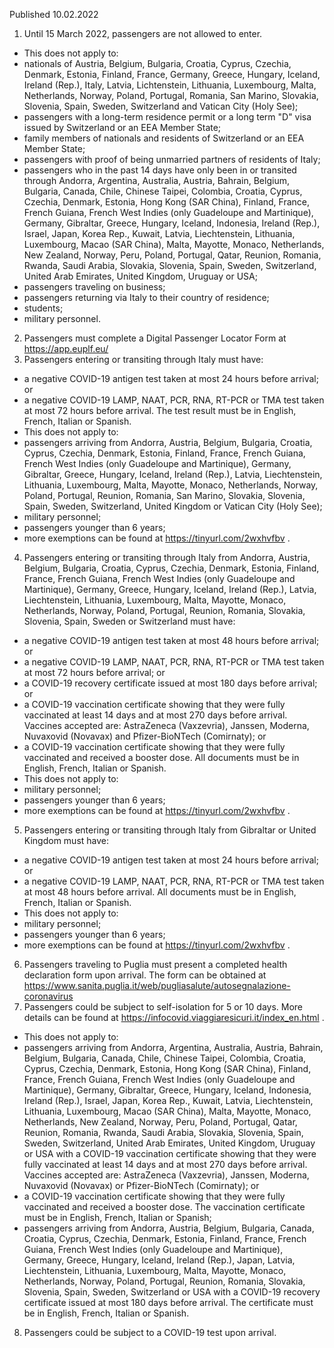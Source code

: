 Published 10.02.2022
1. Until 15 March 2022, passengers are not allowed to enter.
- This does not apply to:
- nationals of Austria, Belgium, Bulgaria, Croatia, Cyprus, Czechia, Denmark, Estonia, Finland, France, Germany, Greece, Hungary, Iceland, Ireland (Rep.), Italy, Latvia, Lichtenstein, Lithuania, Luxembourg, Malta, Netherlands, Norway, Poland, Portugal, Romania, San Marino, Slovakia, Slovenia, Spain, Sweden, Switzerland and Vatican City (Holy See);
- passengers with a long-term residence permit or a long term "D" visa issued by Switzerland or an EEA Member State;
- family members of nationals and residents of Switzerland or an EEA Member State;
- passengers with proof of being unmarried partners of residents of Italy;
- passengers who in the past 14 days have only been in or transited through Andorra, Argentina, Australia, Austria, Bahrain, Belgium, Bulgaria, Canada, Chile, Chinese Taipei, Colombia, Croatia, Cyprus, Czechia, Denmark, Estonia, Hong Kong (SAR China), Finland, France, French Guiana, French West Indies (only Guadeloupe and Martinique), Germany, Gibraltar, Greece, Hungary, Iceland, Indonesia, Ireland (Rep.), Israel, Japan, Korea Rep., Kuwait, Latvia, Liechtenstein, Lithuania, Luxembourg, Macao (SAR China), Malta, Mayotte, Monaco, Netherlands, New Zealand, Norway, Peru, Poland, Portugal, Qatar, Reunion, Romania, Rwanda, Saudi Arabia, Slovakia, Slovenia, Spain, Sweden, Switzerland, United Arab Emirates, United Kingdom, Uruguay or USA;
- passengers traveling on business;
- passengers returning via Italy to their country of residence;
- students;
- military personnel.
2. Passengers must complete a Digital Passenger Locator Form at <a href="https://app.euplf.eu/">https://app.euplf.eu/</a>
3. Passengers entering or transiting through Italy must have:
- a negative COVID-19 antigen test taken at most 24 hours before arrival; or
- a negative COVID-19 LAMP, NAAT, PCR, RNA, RT-PCR or TMA test taken at most 72 hours before arrival.
The test result must be in English, French, Italian or Spanish.
- This does not apply to:
- passengers arriving from Andorra, Austria, Belgium, Bulgaria, Croatia, Cyprus, Czechia, Denmark, Estonia, Finland, France, French Guiana, French West Indies (only Guadeloupe and Martinique), Germany, Gibraltar, Greece, Hungary, Iceland, Ireland (Rep.), Latvia, Liechtenstein, Lithuania, Luxembourg, Malta, Mayotte, Monaco, Netherlands, Norway, Poland, Portugal, Reunion, Romania, San Marino, Slovakia, Slovenia, Spain, Sweden, Switzerland, United Kingdom or Vatican City (Holy See);
- military personnel;
- passengers younger than 6 years;
- more exemptions can be found at <a href="https://tinyurl.com/2wxhvfbv">https://tinyurl.com/2wxhvfbv</a> .
4. Passengers entering or transiting through Italy from Andorra, Austria, Belgium, Bulgaria, Croatia, Cyprus, Czechia, Denmark, Estonia, Finland, France, French Guiana, French West Indies (only Guadeloupe and Martinique), Germany, Greece, Hungary, Iceland, Ireland (Rep.), Latvia, Liechtenstein, Lithuania, Luxembourg, Malta, Mayotte, Monaco, Netherlands, Norway, Poland, Portugal, Reunion, Romania, Slovakia, Slovenia, Spain, Sweden or Switzerland must have:
- a negative COVID-19 antigen test taken at most 48 hours before arrival; or
- a negative COVID-19 LAMP, NAAT, PCR, RNA, RT-PCR or TMA test taken at most 72 hours before arrival; or
- a COVID-19 recovery certificate issued at most 180 days before arrival; or
- a COVID-19 vaccination certificate showing that they were fully vaccinated at least 14 days and at most 270 days before arrival. Vaccines accepted are: AstraZeneca (Vaxzevria), Janssen, Moderna, Nuvaxovid (Novavax) and Pfizer-BioNTech (Comirnaty); or
- a COVID-19 vaccination certificate showing that they were fully vaccinated and received a booster dose.
All documents must be in English, French, Italian or Spanish.
- This does not apply to:
- military personnel;
- passengers younger than 6 years;
- more exemptions can be found at <a href="https://tinyurl.com/2wxhvfbv">https://tinyurl.com/2wxhvfbv</a> .
5. Passengers entering or transiting through Italy from Gibraltar or United Kingdom must have:
- a negative COVID-19 antigen test taken at most 24 hours before arrival; or
- a negative COVID-19 LAMP, NAAT, PCR, RNA, RT-PCR or TMA test taken at most 48 hours before arrival.
All documents must be in English, French, Italian or Spanish.
- This does not apply to:
- military personnel;
- passengers younger than 6 years;
- more exemptions can be found at <a href="https://tinyurl.com/2wxhvfbv">https://tinyurl.com/2wxhvfbv</a> .
6. Passengers traveling to Puglia must present a completed health declaration form upon arrival. The form can be obtained at <a href="https://www.sanita.puglia.it/web/pugliasalute/autosegnalazione-coronavirus">https://www.sanita.puglia.it/web/pugliasalute/autosegnalazione-coronavirus</a>
7. Passengers could be subject to self-isolation for 5 or 10 days. More details can be found at <a href="https://infocovid.viaggiaresicuri.it/index_en.html">https://infocovid.viaggiaresicuri.it/index_en.html</a> .
- This does not apply to:
- passengers arriving from Andorra, Argentina, Australia, Austria, Bahrain, Belgium, Bulgaria, Canada, Chile, Chinese Taipei, Colombia, Croatia, Cyprus, Czechia, Denmark, Estonia, Hong Kong (SAR China), Finland, France, French Guiana, French West Indies (only Guadeloupe and Martinique), Germany, Gibraltar, Greece, Hungary, Iceland, Indonesia, Ireland (Rep.), Israel, Japan, Korea Rep., Kuwait, Latvia, Liechtenstein, Lithuania, Luxembourg, Macao (SAR China), Malta, Mayotte, Monaco, Netherlands, New Zealand, Norway, Peru, Poland, Portugal, Qatar, Reunion, Romania, Rwanda, Saudi Arabia, Slovakia, Slovenia, Spain, Sweden, Switzerland, United Arab Emirates, United Kingdom, Uruguay or USA with a COVID-19 vaccination certificate showing that they were fully vaccinated at least 14 days and at most 270 days before arrival. Vaccines accepted are: AstraZeneca (Vaxzevria), Janssen, Moderna, Nuvaxovid (Novavax) or Pfizer-BioNTech (Comirnaty); or
- a COVID-19 vaccination certificate showing that they were fully vaccinated and received a booster dose.
The vaccination certificate must be in English, French, Italian or Spanish;
- passengers arriving from Andorra, Austria, Belgium, Bulgaria, Canada, Croatia, Cyprus, Czechia, Denmark, Estonia, Finland, France, French Guiana, French West Indies (only Guadeloupe and Martinique), Germany, Greece, Hungary, Iceland, Ireland (Rep.), Japan, Latvia, Liechtenstein, Lithuania, Luxembourg, Malta, Mayotte, Monaco, Netherlands, Norway, Poland, Portugal, Reunion, Romania, Slovakia, Slovenia, Spain, Sweden, Switzerland or USA with a COVID-19 recovery certificate issued at most 180 days before arrival. The certificate must be in English, French, Italian or Spanish.
8. Passengers could be subject to a COVID-19 test upon arrival.
